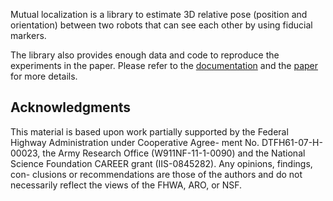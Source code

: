 Mutual localization is a library to estimate 3D relative pose (position and
orientation) between two robots that can see each other by using 
fiducial markers.

The library also provides enough data and code to reproduce the experiments in
the paper. Please refer to the
[documentation](http://vikasdhiman.com/mutloc/doc/index.html) and the
[paper](http://www.cse.buffalo.edu/~jryde/publications/iros2013_mutual_localization.pdf)
for more details.

## Acknowledgments

This material is based upon work partially supported by the
Federal Highway Administration under Cooperative Agree-
ment No. DTFH61-07-H-00023, the Army Research Office
(W911NF-11-1-0090) and the National Science Foundation
CAREER grant (IIS-0845282). Any opinions, findings, con-
clusions or recommendations are those of the authors and do
not necessarily reflect the views of the FHWA, ARO, or NSF.
